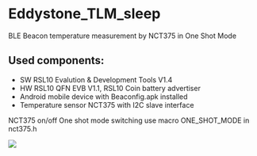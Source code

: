 # Eddystone_TLM_sleep
BLE Beacon temperature measurement by NCT375 in One Shot Mode

Used components:
----------------
- SW RSL10 Evalution & Development Tools V1.4
- HW RSL10 QFN EVB V1.1, RSL10 Coin battery advertiser
- Android mobile device with Beaconfig.apk installed
- Temperature sensor NCT375 with I2C slave interface

NCT375 on/off One shot mode switching use macro ONE_SHOT_MODE in nct375.h

<img src="screenshots/android.png"/>
